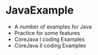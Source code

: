 # JavaExample
* A number of examples for Java
* Practice for some features
* CoreJava I coding Examples
* CoreJava II coding Examples

